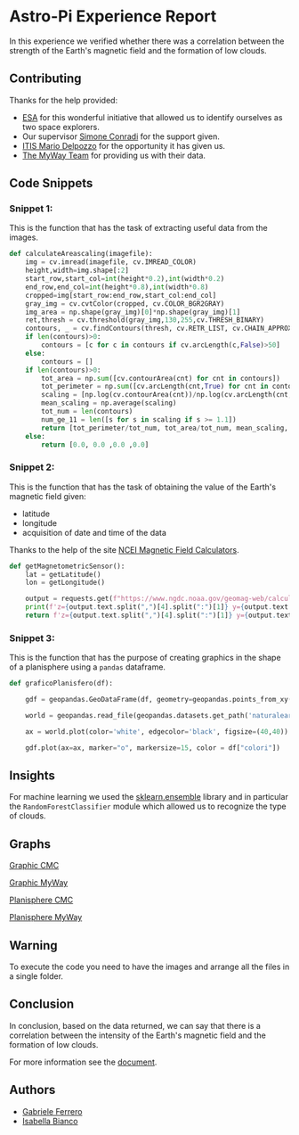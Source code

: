 # Astro-Pi Experience Report

In this experience we verified whether there was a correlation between the strength of the Earth's magnetic field and the formation of low clouds.

## Contributing

Thanks for the help provided:
- [ESA](http://www.esa.int/) for this wonderful initiative that allowed us to identify ourselves as two space explorers.
- Our supervisor [Simone Conradi](https://github.com/conradis) for the support given.
- [ITIS Mario Delpozzo](https://www.itiscuneo.gov.it/) for the opportunity it has given us.
- [The MyWay Team](https://github.com/MyWay-AstroPi) for providing us with their data.
## Code Snippets

### Snippet 1:

This is the function that has the task of extracting 
useful data from the images.

```python
def calculateAreascaling(imagefile):
    img = cv.imread(imagefile, cv.IMREAD_COLOR)
    height,width=img.shape[:2]
    start_row,start_col=int(height*0.2),int(width*0.2)
    end_row,end_col=int(height*0.8),int(width*0.8)
    cropped=img[start_row:end_row,start_col:end_col]
    gray_img = cv.cvtColor(cropped, cv.COLOR_BGR2GRAY)
    img_area = np.shape(gray_img)[0]*np.shape(gray_img)[1]
    ret,thresh = cv.threshold(gray_img,130,255,cv.THRESH_BINARY)
    contours, _ = cv.findContours(thresh, cv.RETR_LIST, cv.CHAIN_APPROX_NONE )
    if len(contours)>0:
        contours = [c for c in contours if cv.arcLength(c,False)>50]
    else:
        contours = []
    if len(contours)>0:   
        tot_area = np.sum([cv.contourArea(cnt) for cnt in contours])
        tot_perimeter = np.sum([cv.arcLength(cnt,True) for cnt in contours])
        scaling = [np.log(cv.contourArea(cnt))/np.log(cv.arcLength(cnt,True)) for cnt in contours]
        mean_scaling = np.average(scaling)
        tot_num = len(contours)
        num_ge_11 = len([s for s in scaling if s >= 1.1])
        return [tot_perimeter/tot_num, tot_area/tot_num, mean_scaling, num_ge_11]
    else:
        return [0.0, 0.0 ,0.0 ,0.0]
```

### Snippet 2:

This is the function that has the task of obtaining the
value of the Earth's magnetic field given:
- latitude
- longitude
- acquisition of date and time of the data

Thanks to the help of the site [NCEI Magnetic Field Calculators](https://www.ngdc.noaa.gov/geomag/calculators/magcalc.shtml#igrfwmm).

```python
def getMagnetometricSensor():
    lat = getLatitude()
    lon = getLongitude()

    output = requests.get(f"https://www.ngdc.noaa.gov/geomag-web/calculators/calculateIgrfwmm?lat1={lat}&lon1={lon}&model=WMM&startYear=20{getDate(0)}&startMonth={getDate(2)}&startDay={getDate(4)}&endYear=20{getDate(0)}&endMonth={getDate(2)}&endDay={getDate(4)}&resultFormat=json")
    print(f'z={output.text.split(",")[4].split(":")[1]} y={output.text.split(",")[13].split(":")[1]} x={output.text.split(",")[21].split(":")[1]}')
    return f'z={output.text.split(",")[4].split(":")[1]} y={output.text.split(",")[13].split(":")[1]} x={output.text.split(",")[21].split(":")[1]}'
```

### Snippet 3:

This is the function that has the purpose of creating graphics in 
the shape of a planisphere using a `pandas` dataframe.

```python
def graficoPlanisfero(df):

    gdf = geopandas.GeoDataFrame(df, geometry=geopandas.points_from_xy(df["lon"], df["lat"]))

    world = geopandas.read_file(geopandas.datasets.get_path('naturalearth_lowres'))

    ax = world.plot(color='white', edgecolor='black', figsize=(40,40))

    gdf.plot(ax=ax, marker="o", markersize=15, color = df["colori"])
```

## Insights

For machine learning we used the [sklearn.ensemble](https://scikit-learn.org/stable/modules/ensemble.html) library and in particular the `RandomForestClassifier` module
which allowed us to recognize the type of clouds.

## Graphs

[Graphic CMC](https://github.com/CMC-AstroPi/Report/blob/main/graphs/graphic_cmc.png)

[Graphic MyWay](https://github.com/CMC-AstroPi/Report/blob/main/graphs/graphic_myway.png)

[Planisphere CMC](https://github.com/CMC-AstroPi/Report/blob/main/graphs/planisphere_cmc.png)

[Planisphere MyWay](https://github.com/CMC-AstroPi/Report/blob/main/graphs/planisphere_myway.png)

## Warning

To execute the code you need to have the images and arrange all the files in a single folder.

## Conclusion

In conclusion, based on the data returned, we can say that there is a correlation between the intensity of the Earth's magnetic field and the formation of low clouds.

For more information see the [document](https://github.com/CMC-AstroPi/Report/blob/main/cmc.pdf).

## Authors

- [Gabriele Ferrero](https://github.com/GabrieleFerrero)
- [Isabella Bianco](https://github.com/IsabellaBianco)

  
